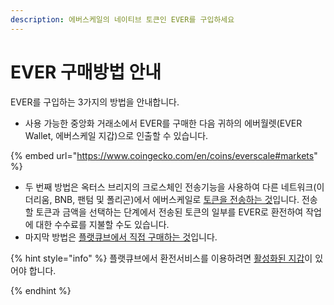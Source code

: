 ```yaml
---
description: 에버스케일의 네이티브 토큰인 EVER를 구입하세요
---
```


# EVER 구매방법 안내

EVER를 구입하는 3가지의 방법을 안내합니다.

* 사용 가능한 중앙화 거래소에서 EVER를 구매한 다음 귀하의 에버월렛(EVER Wallet, 에버스케일 지갑)으로 인출할 수 있습니다.

{% embed url="https://www.coingecko.com/en/coins/everscale#markets" %}

* 두 번째 방법은 옥터스 브리지의 크로스체인 전송기능을 사용하여 다른 네트워크(이더리움, BNB, 팬텀 및 폴리곤)에서 에버스케일로 [토큰을 전송하는 것](http://localhost:5000/s/YHWioUoTfRHYtNnL7rgu/use/bridge/cross-chain-transfer/how-to/transferring-from-another-network-to-everscale)입니다. 전송할 토큰과 금액을 선택하는 단계에서 전송된 토큰의 일부를 EVER로 환전하여 작업에 대한 수수료를 지불할 수도 있습니다.
* 마지막 방법은 [플랫큐브에서 직접 구매하는 것](https://flatqube.io/swap/0:a519f99bb5d6d51ef958ed24d337ad75a1c770885dcd42d51d6663f9fcdacfb2/0:a49cd4e158a9a15555e624759e2e4e766d22600b7800d891e46f9291f044a93d)입니다.&#x20;

{% hint style="info" %}
플랫큐브에서 환전서비스를 이용하려면 [활성화된 지갑](http://localhost:5000/s/vwtaQbYcgICT7ubKSITZ/getting-started/install-and-singing-in/deploy)이 있어야 합니다.


{% endhint %}
